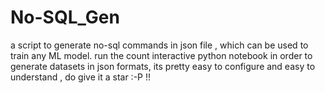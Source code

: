 # No-SQL_Gen
a script to generate no-sql commands in json file , which can be used to train any ML model.
run the count interactive python notebook in order to generate datasets in json formats, its pretty easy to configure and 
easy to understand , do give it a star :-P !!
